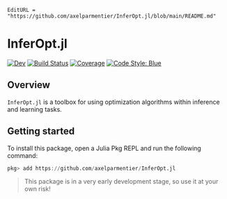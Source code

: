 ```@meta
EditURL = "https://github.com/axelparmentier/InferOpt.jl/blob/main/README.md"
```

# InferOpt.jl

[![Dev](https://img.shields.io/badge/docs-dev-blue.svg)](https://axelparmentier.github.io/InferOpt.jl/dev)
[![Build Status](https://github.com/axelparmentier/InferOpt.jl/actions/workflows/CI.yml/badge.svg?branch=main)](https://github.com/axelparmentier/InferOpt.jl/actions/workflows/CI.yml?query=branch%3Amain)
[![Coverage](https://codecov.io/gh/axelparmentier/InferOpt.jl/branch/main/graph/badge.svg)](https://codecov.io/gh/axelparmentier/InferOpt.jl)
[![Code Style: Blue](https://img.shields.io/badge/code%20style-blue-4495d1.svg)](https://github.com/invenia/BlueStyle)

## Overview

`InferOpt.jl` is a toolbox for using optimization algorithms within inference and learning tasks.

## Getting started

To install this package, open a Julia Pkg REPL and run the following command:

```julia
pkg> add https://github.com/axelparmentier/InferOpt.jl
```

> This package is in a very early development stage, so use it at your own risk!
